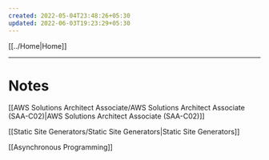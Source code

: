 ```yaml
---
created: 2022-05-04T23:48:26+05:30
updated: 2022-06-03T19:23:29+05:30
---
```

[[../Home|Home]]

---
# Notes
[[AWS Solutions Architect Associate/AWS Solutions Architect Associate (SAA-C02)|AWS Solutions Architect Associate (SAA-C02)]]

[[Static Site Generators/Static Site Generators|Static Site Generators]]

[[Asynchronous Programming]]
